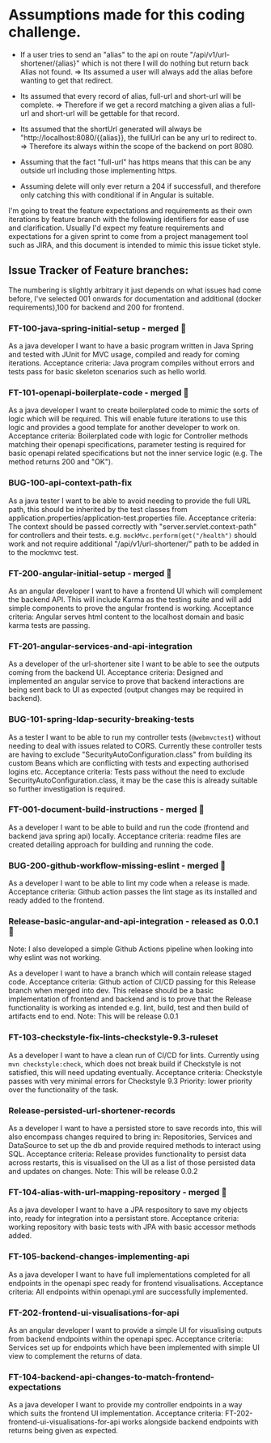 # Assumptions made for this coding challenge.

- If a user tries to send an "alias" to the api on route "/api/v1/url-shortener/{alias}" which is not there I will do nothing but return back Alias not found.
=> Its assumed a user will always add the alias before wanting to get that redirect.

- Its assumed that every record of alias, full-url and short-url will be complete.
=> Therefore if we get a record matching a given alias a full-url and short-url will be gettable for that record.

- Its assumed that the shortUrl generated will always be "http://localhost:8080/{{alias}}, the fullUrl can be any url to redirect to.
=> Therefore its always within the scope of the backend on port 8080.

- Assuming that the fact "full-url" has https means that this can be any outside url including those implementing https.

- Assuming delete will only ever return a 204 if successfull, and therefore only catching this with conditional if in Angular is suitable.

I'm going to treat the feature expectations and requirements as their own iterations by feature branch with the following identifiers for ease of use and clarification.
Usually I'd expect my feature requirements and expectations for a given sprint to come from a project management tool such as JIRA, and this document is intended to mimic this issue ticket style.

## Issue Tracker of Feature branches:
The numbering is slightly arbitrary it just depends on what issues had come before, I've selected 001 onwards for documentation and additional (docker requirements),100 for backend and 200 for frontend.

### FT-100-java-spring-initial-setup - merged 🚀
As a java developer I want to have a basic program written in Java Spring and tested with JUnit for MVC usage, compiled and ready for coming iterations.
Acceptance criteria: Java program compiles without errors and tests pass for basic skeleton scenarios such as hello world.

### FT-101-openapi-boilerplate-code - merged 🚀
As a java developer I want to create boilerplated code to mimic the sorts of logic which will be required.
This will enable future iterations to use this logic and provides a good template for another developer to work on.
Acceptance criteria: Boilerplated code with logic for Controller methods matching their openapi specifications, parameter testing is required for basic openapi related specifications but not the inner service logic (e.g. The method returns 200 and "OK").

### BUG-100-api-context-path-fix 
As a java tester I want to be able to avoid needing to provide the full URL path, this should be inherited by the test classes from application.properties/application-test.properties file.
Acceptance criteria: The context should be passed correctly with "server.servlet.context-path" for controllers and their tests.
e.g. `mockMvc.perform(get("/health")` should work and not require additional "/api/v1/url-shortener/" path to be added in to the mockmvc test.

### FT-200-angular-initial-setup - merged 🚀
As an angular developer I want to have a frontend UI which will complement the backend API.
This will include Karma as the testing suite and will add simple components to prove the angular frontend is working.
Acceptance criteria: Angular serves html content to the localhost domain and basic karma tests are passing.

### FT-201-angular-services-and-api-integration
As a developer of the url-shortener site I want to be able to see the outputs coming from the backend UI.
Acceptance criteria: Designed and implemented an angular service to prove that backend interactions are being sent back to UI as expected (output changes may be required in backend).

### BUG-101-spring-ldap-security-breaking-tests
As a tester I want to be able to run my controller tests (`@webmvctest`) without needing to deal with issues related to CORS.
Currently these controller tests are having to exclude "SecurityAutoConfiguration.class" from building its custom Beans which are conflicting with tests and expecting authorised logins etc.
Acceptance criteria: Tests pass without the need to exclude SecurityAutoConfiguration.class, it may be the case this is already suitable so further investigation is required.

### FT-001-document-build-instructions - merged 🚀
As a developer I want to be able to build and run the code (frontend and backend java spring api) locally.
Acceptance criteria: readme files are created detailing approach for building and running the code.

### BUG-200-github-workflow-missing-eslint - merged 🚀
As a developer I want to be able to lint my code when a release is made.
Acceptance criteria: Github action passes the lint stage as its installed and ready added to the frontend.

### Release-basic-angular-and-api-integration - released as 0.0.1 🚀
Note: I also developed a simple Github Actions pipeline when looking into why eslint was not working.

As a developer I want to have a branch which will contain release staged code.
Acceptance criteria: Github action of CI/CD passing for this Release branch when merged into dev.
This release should be a basic implementation of frontend and backend and is to prove that the Release functionality is working as intended 
e.g. lint, build, test and then build of artifacts end to end.
Note: This will be release 0.0.1

### FT-103-checkstyle-fix-lints-checkstyle-9.3-ruleset
As a developer I want to have a clean run of CI/CD for lints.
Currently using `mvn checkstyle:check`, which does not break build if Checkstyle is not satisfied, this will need updating eventually.
Acceptance criteria: Checkstyle passes with very minimal errors for Checkstyle 9.3
Priority: lower priority over the functionality of the task.

### Release-persisted-url-shortener-records
As a developer I want to have a persisted store to save records into, this will also encompass changes required to bring in:
Repositories, Services and DataSource to set up the db and provide required methods to interact using SQL.
Acceptance criteria: Release provides functionality to persist data across restarts, this is visualised on the UI as a list of those persisted data and updates on changes.
Note: This will be release 0.0.2

### FT-104-alias-with-url-mapping-repository - merged 🚀
As a java developer I want to have a JPA respository to save my objects into, ready for integration into a persistant store.
Acceptance criteria: working repository with basic tests with JPA with basic accessor methods added.

### FT-105-backend-changes-implementing-api
As a java developer I want to have full implementations completed for all endpoints in the openapi spec ready for frontend visualisations.
Acceptance criteria: All endpoints within openapi.yml are successfully implemented.

### FT-202-frontend-ui-visualisations-for-api
As an angular developer I want to provide a simple UI for visualising outputs from backend endpoints within the openapi spec.
Acceptance criteria: Services set up for endpoints which have been implemented with simple UI view to complement the returns of data.

### FT-104-backend-api-changes-to-match-frontend-expectations
As a java developer I want to provide my controller endpoints in a way which suits the frontend UI implementation.
Acceptance criteria: FT-202-frontend-ui-visualisations-for-api works alongside backend endpoints with returns being given as expected.